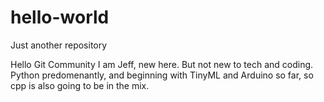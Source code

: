 # hello-world
Just another repository

Hello Git Community
I am Jeff, new here. But not new to tech and coding. Python predomenantly, and beginning with TinyML and Arduino so far, so cpp is also going to be in the mix.
